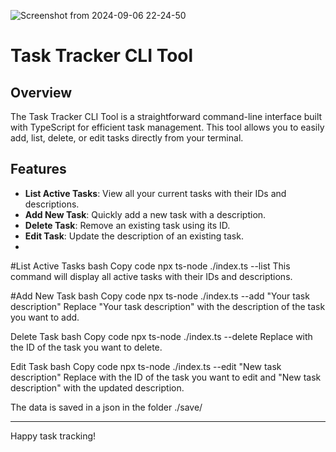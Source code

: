 ![Screenshot from 2024-09-06 22-24-50](https://github.com/user-attachments/assets/6fa31da4-38ac-4e7b-bba3-b95b22d5a599)

# Task Tracker CLI Tool

## Overview

The Task Tracker CLI Tool is a straightforward command-line interface built with TypeScript for efficient task management. This tool allows you to easily add, list, delete, or edit tasks directly from your terminal.

## Features

- **List Active Tasks**: View all your current tasks with their IDs and descriptions.
- **Add New Task**: Quickly add a new task with a description.
- **Delete Task**: Remove an existing task using its ID.
- **Edit Task**: Update the description of an existing task.
- 
#List Active Tasks
bash
Copy code
npx ts-node ./index.ts --list
This command will display all active tasks with their IDs and descriptions.

#Add New Task
bash
Copy code
npx ts-node ./index.ts --add "Your task description"
Replace "Your task description" with the description of the task you want to add.

Delete Task
bash
Copy code
npx ts-node ./index.ts --delete <task-id>
Replace <task-id> with the ID of the task you want to delete.

Edit Task
bash
Copy code
npx ts-node ./index.ts --edit <task-id> "New task description"
Replace <task-id> with the ID of the task you want to edit and "New task description" with the updated description.

The data is saved in a json in the folder ./save/

------------------------------------------------------------------------------------------------------------------------------------------------------------

Happy task tracking!
